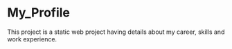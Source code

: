 # My_Profile
This project is a static web project having details about my career, skills and work experience.
